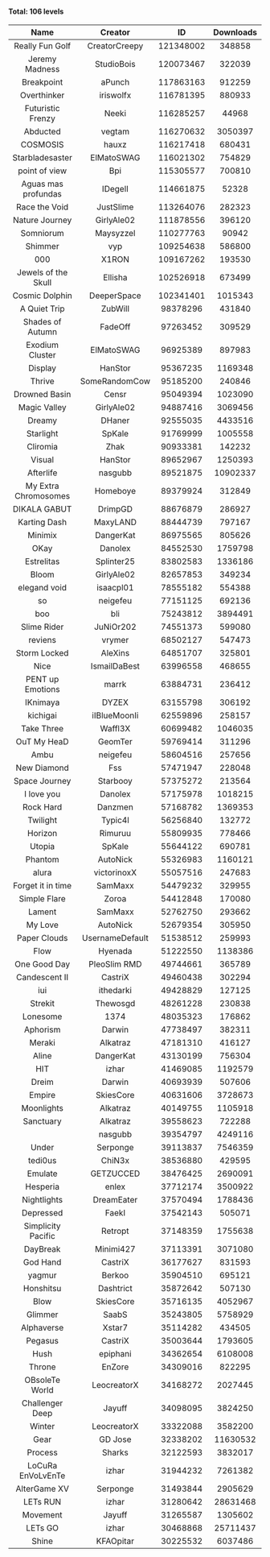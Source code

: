 #### Total: 106 levels

| Name | Creator | ID | Downloads | Likes |
|:---:|:---:|:---:|:---:|:---:|
| Really Fun Golf | CreatorCreepy | 121348002 | 348858 | 13829
| Jeremy Madness | StudioBois | 120073467 | 322039 | 18345
| Breakpoint  | aPunch | 117863163 | 912259 | 74384
| Overthinker | iriswolfx | 116781395 | 880933 | 66597
| Futuristic Frenzy | Neeki | 116285257 | 44968 | 1660
| Abducted | vegtam | 116270632 | 3050397 | 159647
| COSMOSIS | hauxz | 116217418 | 680431 | 40208
| Starbladesaster | ElMatoSWAG | 116021302 | 754829 | 65347
| point of view        | Bpi | 115305577 | 700810 | 52160
| Aguas mas profundas | IDegelI | 114661875 | 52328 | 2139
| Race the Void | JustSlime | 113264076 | 282323 | 12693
| Nature Journey | GirlyAle02 | 111878556 | 396120 | 20144
| Somniorum | Maysyzzel | 110277763 | 90942 | 4519
| Shimmer | vyp | 109254638 | 586800 | 48479
| 000 | X1RON | 109167262 | 193530 | 7911
| Jewels of the Skull | Ellisha | 102526918 | 673499 | 28370
| Cosmic Dolphin | DeeperSpace | 102341401 | 1015343 | 77543
| A Quiet Trip | ZubWill | 98378296 | 431840 | 34452
| Shades of Autumn | FadeOff | 97263452 | 309529 | 17992
| Exodium Cluster | ElMatoSWAG | 96925389 | 897983 | 90273
| Display | HanStor | 95367235 | 1169348 | 106204
| Thrive | SomeRandomCow | 95185200 | 240846 | 16047
| Drowned Basin | Censr | 95049394 | 1023090 | 97927
| Magic Valley | GirlyAle02 | 94887416 | 3069456 | 285177
| Dreamy | DHaner | 92555035 | 4433516 | 372163
| Starlight | SpKale | 91769999 | 1005558 | 103513
| Cliromia | Zhak | 90933381 | 142232 | 12348
| Visual | HanStor | 89652967 | 1250393 | 104983
| Afterlife | nasgubb | 89521875 | 10902337 | 639315
| My Extra Chromosomes | Homeboye | 89379924 | 312849 | 22890
| DIKALA GABUT | DrimpGD | 88676879 | 286927 | 18253
| Karting Dash | MaxyLAND | 88444739 | 797167 | 58118
| Minimix | DangerKat | 86975565 | 805626 | 70145
| OKay | Danolex | 84552530 | 1759798 | 149982
| Estrelitas | Splinter25 | 83802583 | 1336186 | 112315
| Bloom | GirlyAle02 | 82657853 | 349234 | 30863
| elegand void | isaacpl01 | 78555182 | 554388 | 36751
| so | neigefeu | 77151125 | 692136 | 40863
| boo | bli | 75243812 | 3894491 | 261251
| Slime Rider | JuNiOr202 | 74551373 | 599080 | 32634
| reviens | vrymer | 68502127 | 547473 | 34259
| Storm Locked | AleXins | 64851707 | 325801 | 25324
| Nice | IsmailDaBest | 63996558 | 468655 | 26551
| PENT up Emotions | marrk | 63884731 | 236412 | 15469
| IKnimaya | DYZEX | 63155798 | 306192 | 21220
| kichigai | iIBlueMoonIi | 62559896 | 258157 | 11615
| Take Three | Waffl3X | 60699482 | 1046035 | 91629
| OuT My HeaD | GeomTer | 59769414 | 311296 | 21417
| Ambu | neigefeu | 58604516 | 257656 | 24116
| New Diamond | Fss | 57471947 | 228048 | 17024
| Space Journey | Starbooy | 57375272 | 213564 | 15523
| I love you | Danolex | 57175978 | 1018215 | 107169
| Rock Hard | Danzmen | 57168782 | 1369353 | 78615
| Twilight | Typic4l | 56256840 | 132772 | 10732
| Horizon | Rimuruu | 55809935 | 778466 | 83587
| Utopia | SpKale | 55644122 | 690781 | 68449
| Phantom | AutoNick | 55326983 | 1160121 | 78089
| alura | victorinoxX | 55057516 | 247683 | 19721
| Forget it in time | SamMaxx | 54479232 | 329955 | 25799
| Simple Flare | Zoroa | 54412848 | 170080 | 23138
| Lament | SamMaxx | 52762750 | 293662 | 34175
| My Love | AutoNick | 52679354 | 305950 | 30398
| Paper Clouds | UsernameDefault | 51538512 | 259993 | 31839
| Flow | Hyenada | 51222550 | 1138386 | 121617
| One Good Day | PleoSlim RMD | 49744661 | 365789 | 38728
| Candescent II | CastriX | 49460438 | 302294 | 38674
| iui | ithedarki | 49428829 | 127125 | 17925
| Strekit | Thewosgd | 48261228 | 230838 | 31857
| Lonesome | 1374 | 48035323 | 176862 | 22703
| Aphorism | Darwin | 47738497 | 382311 | 48777
| Meraki | Alkatraz | 47181310 | 416127 | 48094
| Aline | DangerKat | 43130199 | 756304 | 78580
| HIT | izhar | 41469085 | 1192579 | 115189
| Dreim | Darwin | 40693939 | 507606 | 60373
| Empire | SkiesCore | 40631606 | 3728673 | 337792
| Moonlights | Alkatraz | 40149755 | 1105918 | 85543
| Sanctuary | Alkatraz | 39558623 | 722288 | 90424
|   | nasgubb | 39354797 | 4249116 | 293725
| Under | Serponge | 39113837 | 7546359 | 584328
| tedi0us | ChiN3x | 38536880 | 429595 | 54039
| Emulate | GETZUCCED | 38476425 | 2690091 | 246527
| Hesperia | enlex | 37712174 | 3500922 | 240674
| Nightlights | DreamEater | 37570494 | 1788436 | 160171
| Depressed | FaekI | 37542143 | 505071 | 67652
| Simplicity Pacific | Retropt | 37148359 | 1755638 | 180362
| DayBreak | Minimi427 | 37113391 | 3071080 | 301182
| God Hand | CastriX | 36177627 | 831593 | 102736
| yagmur | Berkoo | 35904510 | 695121 | 85811
| Honshitsu | Dashtrict | 35872642 | 507130 | 80771
| Blow | SkiesCore | 35716135 | 4052967 | 372430
| Glimmer | SaabS | 35243805 | 5758929 | 431703
| Alphaverse | Xstar7 | 35114282 | 434505 | 72381
| Pegasus | CastriX | 35003644 | 1793605 | 209589
| Hush | epiphani | 34362654 | 6108008 | 469572
| Throne | EnZore | 34309016 | 822295 | 102165
| OBsoleTe World | LeocreatorX | 34168272 | 2027445 | 194607
| Challenger Deep | Jayuff | 34098095 | 3824250 | 209428
| Winter | LeocreatorX | 33322088 | 3582200 | 345810
| Gear | GD Jose | 32338202 | 11630532 | 1334079
| Process | Sharks | 32122593 | 3832017 | 449946
| LoCuRa EnVoLvEnTe | izhar | 31944232 | 7261382 | 712333
| AlterGame XV | Serponge | 31493844 | 2905629 | 246481
| LETs  RUN | izhar | 31280642 | 28631468 | 2638894
| Movement | Jayuff | 31265587 | 1305602 | 147640
| LETs GO | izhar | 30468868 | 25711437 | 2212796
| Shine | KFAOpitar | 30225532 | 6037486 | 627250
